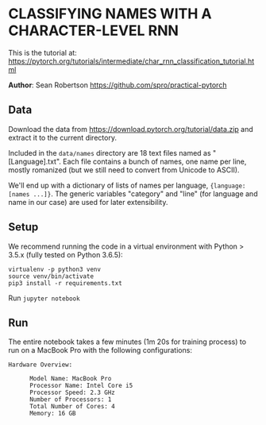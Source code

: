 # CLASSIFYING NAMES WITH A CHARACTER-LEVEL RNN

This is the tutorial at: https://pytorch.org/tutorials/intermediate/char_rnn_classification_tutorial.html

**Author**: Sean Robertson https://github.com/spro/practical-pytorch

## Data
Download the data from
https://download.pytorch.org/tutorial/data.zip
and extract it to the current directory.

Included in the ``data/names`` directory are 18 text files named as
"[Language].txt". Each file contains a bunch of names, one name per
line, mostly romanized (but we still need to convert from Unicode to
ASCII).

We'll end up with a dictionary of lists of names per language,
``{language: [names ...]}``. The generic variables "category" and "line"
(for language and name in our case) are used for later extensibility.

## Setup

We recommend running the code in a virtual environment with Python > 3.5.x (fully tested on Python 3.6.5):
```
virtualenv -p python3 venv
source venv/bin/activate
pip3 install -r requirements.txt
```

Run `jupyter notebook`

## Run

The entire notebook takes a few minutes (1m 20s for training process) to run on a MacBook Pro with the following configurations:
```
Hardware Overview:

      Model Name: MacBook Pro
      Processor Name: Intel Core i5
      Processor Speed: 2.3 GHz
      Number of Processors: 1
      Total Number of Cores: 4
      Memory: 16 GB
```
